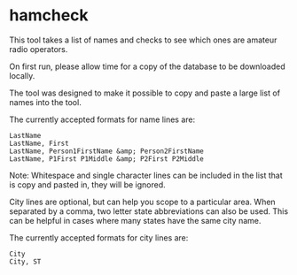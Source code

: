 # hamcheck

This tool takes a list of names and checks to see which ones are amateur radio operators.

On first run, please allow time for a copy of the database to be downloaded locally. 

The tool was designed to make it possible to copy and paste a large list of names into the tool.

The currently accepted formats for name lines are:
```
LastName
LastName, First
LastName, Person1FirstName &amp; Person2FirstName
LastName, P1First P1Middle &amp; P2First P2Middle
```
Note: Whitespace and single character lines can be included in the list that is copy and pasted in, they will be ignored.

City lines are optional, but can help you scope to a particular area. When separated by a comma, two letter state abbreviations can also be used. This can be helpful in cases where many states have the same city name.

The currently accepted formats for city lines are:
```
City
City, ST
```
